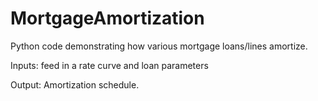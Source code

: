 # MortgageAmortization
Python code demonstrating how various mortgage loans/lines amortize. 

Inputs: feed in a rate curve and loan parameters

Output: Amortization schedule. 
